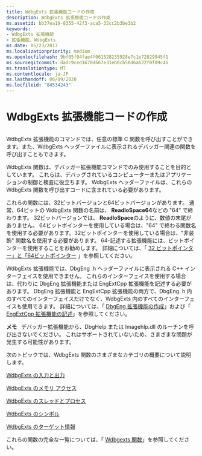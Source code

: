```yaml
---
title: WdbgExts 拡張機能コードの作成
description: WdbgExts 拡張機能コードの作成
ms.assetid: bb37ea19-8355-42f3-aca5-32cc2b3be3b2
keywords:
- WdbgExts 拡張機能
- 拡張機能、WdbgExts
ms.date: 05/23/2017
ms.localizationpriority: medium
ms.openlocfilehash: 9bf05f04fae4f061528235928e7c1e72829945f1
ms.sourcegitcommit: dadc9ced1670d667e31eb0cb58d6a622f0f09c46
ms.translationtype: MT
ms.contentlocale: ja-JP
ms.lasthandoff: 06/09/2020
ms.locfileid: "84534243"
---
```

# <a name="writing-wdbgexts-extension-code"></a>WdbgExts 拡張機能コードの作成


## <span id="ddk_writing_wdbgexts_extension_code_dbwx"></span><span id="DDK_WRITING_WDBGEXTS_EXTENSION_CODE_DBWX"></span>


WdbgExts 拡張機能のコマンドでは、任意の標準 C 関数を呼び出すことができます。また、WdbgExts ヘッダーファイルに表示されるデバッガー関連の関数を呼び出すこともできます。

WdbgExts 関数は、デバッガー拡張機能コマンドでのみ使用することを目的としています。 これらは、デバッグされているコンピューターまたはアプリケーションの制御と検査に役立ちます。 WdbgExts ヘッダーファイルは、これらの WdbgExts 関数を呼び出すコードに含まれている必要があります。

これらの関数には、32ビットバージョンと64ビットバージョンがあります。 通常、64ビットの WdbgExts 関数の名前は、 **ReadIoSpace64**などの "64" で終わります。 32ビットバージョンでは、 **ReadIoSpace**のように、数値の末尾がありません。 64ビットポインターを使用している場合は、"64" で終わる関数名を使用する必要があります。32ビットポインターを使用している場合は、"非装飾" 関数名を使用する必要があります。 64-記述する拡張機能には、ビットポインターを使用することをお勧めします。 詳細については、「 [32 ビットポインター」と「64ビットポインター](32-bit-pointers-and-64-bit-pointers.md) 」を参照してください。

WdbgExts 拡張機能では、DbgEng .h ヘッダーファイルに表示される C++ インターフェイスを使用できません。 これらのインターフェイスを使用する場合は、代わりに DbgEng 拡張機能または EngExtCpp 拡張機能を記述する必要があります。 DbgEng 拡張機能と EngExtCpp 拡張機能の両方で、DbgEng. h 内のすべてのインターフェイスだけでなく、WdbgExts 内のすべてのインターフェイスも使用できます。 詳細については、「 [DbgEng 拡張機能の作成](writing-dbgeng-extensions.md)」および「 [EngExtCpp 拡張機能の記述](writing-engextcpp-extensions.md)」を参照してください。

**メモ**   デバッガー拡張機能から、DbgHelp または Imagehlp.dll のルーチンを呼び出さないでください。 これはサポートされていないため、さまざまな問題が発生する可能性があります。

 

次のトピックでは、WdbgExts 関数のさまざまなカテゴリの概要について説明します。

[WdbgExts の入力と出力](wdbgexts-input-and-output.md)

[WdbgExts のメモリ アクセス](wdbgexts-memory-access.md)

[WdbgExts のスレッドとプロセス](wdbgexts-threads-and-processes.md)

[WdbgExts のシンボル](wdbgexts-symbols.md)

[WdbgExts のターゲット情報](wdbgexts-target-information.md)

これらの関数の完全な一覧については、「 [Wdbgexts 関数](wdbgexts-functions.md)」を参照してください。

 

 





